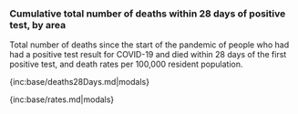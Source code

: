 ### Cumulative total number of deaths within 28 days of positive test, by area

Total number of deaths since the start of the pandemic of people who had had a positive test result for COVID-19 and died within 28 days of the first positive test, and death rates per 100,000 resident population.

{inc:base/deaths28Days.md|modals}

{inc:base/rates.md|modals}